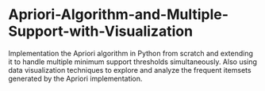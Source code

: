 # Apriori-Algorithm-and-Multiple-Support-with-Visualization
Implementation the Apriori algorithm in Python from scratch and extending  it to handle multiple minimum support thresholds simultaneously. Also using data visualization techniques to explore and analyze the frequent itemsets generated by the Apriori implementation.

